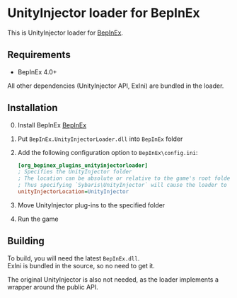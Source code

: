# UnityInjector loader for BepInEx

This is UnityInjector loader for [BepInEx](https://github.com/BepInEx/BepInEx).

## Requirements

* BepInEx 4.0+

All other dependencies (UnityInjector API, ExIni) are bundled in the loader.

## Installation

0. Install BepInEx [BepInEx](https://github.com/BepInEx/BepInEx/releases)
1. Put `BepInEx.UnityInjectorLoader.dll` into `BepInEx` folder
2. Add the following configuration option to `BepInEx\config.ini`:
    
    ```ini
    [org_bepinex_plugins_unityinjectorloader]
    ; Specifies the UnityInjector folder
    ; The location can be absolute or relative to the game's root folder
    ; Thus specifying `Sybaris\UnityInjector` will cause the loader to look for UnityInjector folder in Sybaris folder
    unityInjectorLocation=UnityInjector
    ```
3. Move UnityInjector plug-ins to the specified folder
4. Run the game

## Building

To build, you will need the latest `BepInEx.dll`.  
ExIni is bundled in the source, so no need to get it.

The original UnityInjector is also not needed, as the loader implements a wrapper around the public API.